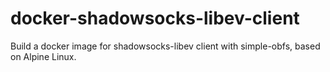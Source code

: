 # docker-shadowsocks-libev-client
Build a docker image for shadowsocks-libev client with simple-obfs, based on Alpine Linux.
